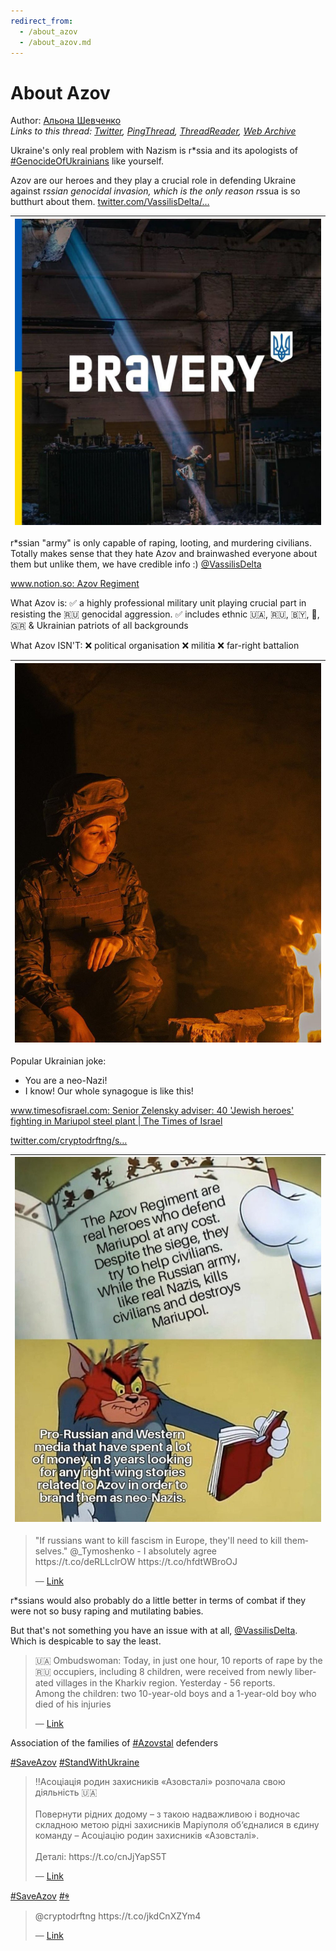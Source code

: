 ```yaml
---
redirect_from:
  - /about_azov
  - /about_azov.md
---
```

# About Azov

Author: [Альона Шевченко](https://twitter.com/cryptodrftng)  
*Links to this thread: [Twitter](https://twitter.com/cryptodrftng/status/1528052948223369216), [PingThread](https://pingthread.com/thread/1528052948223369216), [ThreadReader](https://threadreaderapp.com/thread/1528052948223369216.html), [Web Archive](https://web.archive.org/web/*/https://twitter.com/cryptodrftng/status/1528052948223369216)*

Ukraine's only real problem with Nazism is r*ssia and its apologists of [#GenocideOfUkrainians](https://twitter.com/hashtag/GenocideOfUkrainians) like yourself.

Azov are our heroes and they play a crucial role in defending Ukraine against r*ssian genocidal invasion, which is the only reason r*ssua is so butthurt about them.  [twitter.com/VassilisDelta/…](https://twitter.com/VassilisDelta/status/1528040002655031296)

| [![](/media/1544350476224925696/3_1528052944163291136.jpg)](/media/1544350476224925696/3_1528052944163291136.jpg) |
| :-: |

r*ssian "army" is only capable of raping, looting, and murdering civilians. Totally makes sense that they hate Azov and brainwashed everyone about them but unlike them, we have credible info :) [@VassilisDelta](https://twitter.com/VassilisDelta) 

[www.notion.so: Azov Regiment](https://www.notion.so/ukraine-dao/Azov-Regiment-c3349aa74a7d470b866b134606bc46b4)

What Azov is:
✅ a highly professional military unit playing crucial part in resisting the 🇷🇺 genocidal aggression. 
✅ includes ethnic 🇺🇦, 🇷🇺, 🇧🇾, 🏴󠁧󠁢󠁥󠁮󠁧󠁿, 🇬🇷 & Ukrainian patriots of all backgrounds 

What Azov ISN'T:
❌ political organisation 
❌ militia 
❌ far-right battalion

| [![](/media/1544350476224925696/3_1528052953545854978.jpg)](/media/1544350476224925696/3_1528052953545854978.jpg) |
| :-: |

Popular Ukrainian joke:
- You are a neo-Nazi!
- I know! Our whole synagogue is like this!

[www.timesofisrael.com: Senior Zelensky adviser: 40 'Jewish heroes' fighting in Mariupol steel plant | The Times of Israel](https://www.timesofisrael.com/senior-zelensky-adviser-40-jewish-heroes-fighting-in-mariupol-steel-plant/amp/)

[twitter.com/cryptodrftng/s…](https://twitter.com/cryptodrftng/status/1527497258035462146?s=21&t=q4jZsCsi-I8l2UxE_4gVVg)

| [![](/media/1544350476224925696/3_1528054408981921793.jpg)](/media/1544350476224925696/3_1528054408981921793.jpg) |
| :-: |

<blockquote class="twitter-tweet">
    <p lang="en" dir="ltr">
    &#34;If russians want to kill fascism in Europe, they&#39;ll need to kill themselves.&#34; @_Tymoshenko - I absolutely agree<br />
    https://t.co/deRLLclrOW https://t.co/hfdtWBroOJ<br />
    </p>
    &mdash; <a href="https://twitter.com/cryptodrftng/status/1527497258035462146">Link</a>
</blockquote>

r*ssians would also probably do a little better in terms of combat if they were not so busy raping and mutilating babies. 

But that's not something you have an issue with at all, [@VassilisDelta](https://twitter.com/VassilisDelta). Which is despicable to say the least.

<blockquote class="twitter-tweet">
    <p lang="en" dir="ltr">
    🇺🇦 Ombudswoman: Today, in just one hour, 10 reports of rape by the 🇷🇺 occupiers, including 8 children, were received from newly liberated villages in the Kharkiv region. Yesterday - 56 reports.<br />
    Among the children: two 10-year-old boys and a 1-year-old boy who died of his injuries<br />
    </p>
    &mdash; <a href="https://twitter.com/DefenceU/status/1527370688398405642">Link</a>
</blockquote>

Association of the families of [#Azovstal](https://twitter.com/hashtag/Azovstal) defenders

[#SaveAzov](https://twitter.com/hashtag/SaveAzov) [#StandWithUkraine](https://twitter.com/hashtag/StandWithUkraine)

<blockquote class="twitter-tweet">
    <p lang="en" dir="ltr">
    ‼️Асоціація родин захисників «Азовсталі» розпочала свою діяльність 🇺🇦<br />
    <br />
    Повернути рідних додому – з такою надважливою і водночас складною метою рідні захисників Маріуполя об‘єдналися в єдину команду – Асоціацію родин захисників «Азовсталі».<br />
    <br />
    Деталі: https://t.co/cnJjYapS5T<br />
    </p>
    &mdash; <a href="https://twitter.com/AzovstalFam/status/1531927311527845888">Link</a>
</blockquote>

[#SaveAzov](https://twitter.com/hashtag/SaveAzov) [#ꑭ](https://twitter.com/hashtag/%EA%91%AD)

<blockquote class="twitter-tweet">
    <p lang="en" dir="ltr">
    @cryptodrftng https://t.co/jkdCnXZYm4<br />
    </p>
    &mdash; <a href="https://twitter.com/NatallkaUKR/status/1529255665604116480">Link</a>
</blockquote>
